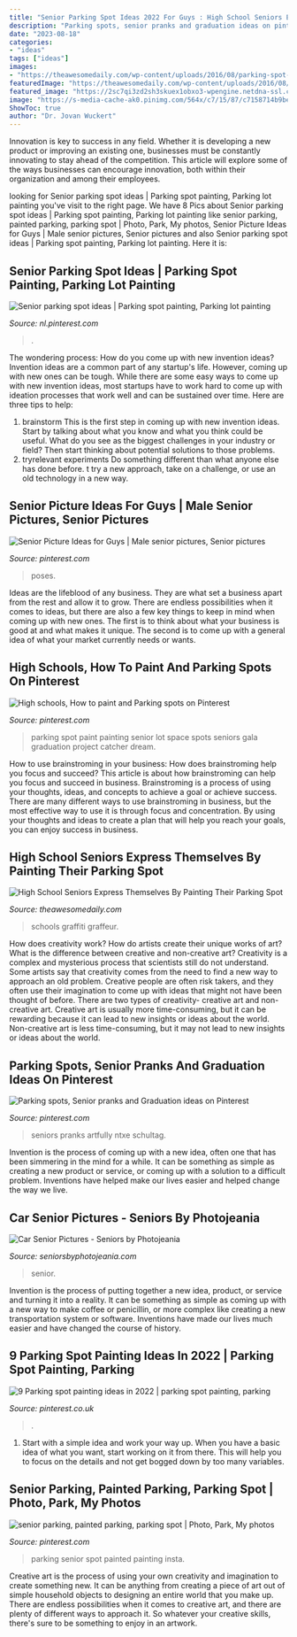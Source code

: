 ```yaml
---
title: "Senior Parking Spot Ideas 2022 For Guys : High School Seniors Express Themselves By Painting Their Parking Spot"
description: "Parking spots, senior pranks and graduation ideas on pinterest"
date: "2023-08-18"
categories:
- "ideas"
tags: ["ideas"]
images:
- "https://theawesomedaily.com/wp-content/uploads/2016/08/parking-spot-art-by-seniors-31-1.jpg"
featuredImage: "https://theawesomedaily.com/wp-content/uploads/2016/08/parking-spot-art-by-seniors-31-1.jpg"
featured_image: "https://2sc7qi3zd2sh3skuex1obxo3-wpengine.netdna-ssl.com/wp-content/uploads/2017/01/car-senior-pictures-13.jpg"
image: "https://s-media-cache-ak0.pinimg.com/564x/c7/15/87/c7158714b9bea40f0ff324bc1b5ca347.jpg"
ShowToc: true
author: "Dr. Jovan Wuckert"
---
```



Innovation is key to success in any field. Whether it is developing a new product or improving an existing one, businesses must be constantly innovating to stay ahead of the competition. This article will explore some of the ways businesses can encourage innovation, both within their organization and among their employees.

	

		
looking for Senior parking spot ideas | Parking spot painting, Parking lot painting you've visit to the right page. We have 8 Pics about Senior parking spot ideas | Parking spot painting, Parking lot painting like senior parking, painted parking, parking spot | Photo, Park, My photos, Senior Picture Ideas for Guys | Male senior pictures, Senior pictures and also Senior parking spot ideas | Parking spot painting, Parking lot painting. Here it is:
		
    
## Senior Parking Spot Ideas | Parking Spot Painting, Parking Lot Painting

<img loading=lazy src="https://i.pinimg.com/736x/7d/f1/66/7df166cb14f48d60e818c2d702dae5b1.jpg" onerror="this.onerror=null;this.src='https://tse4.mm.bing.net/th?id=OIP.Aw8-ZzVc6JddKz625PAlGwHaJ3&amp;pid=15.1';" alt="Senior parking spot ideas | Parking spot painting, Parking lot painting">

_Source: nl.pinterest.com_

>. 

	

The wondering process: How do you come up with new invention ideas?
Invention ideas are a common part of any startup's life. However, coming up with new ones can be tough. While there are some easy ways to come up with new invention ideas, most startups have to work hard to come up with ideation processes that work well and can be sustained over time. Here are three tips to help:
1) brainstorm
This is the first step in coming up with new invention ideas. Start by talking about what you know and what you think could be useful. What do you see as the biggest challenges in your industry or field? Then start thinking about potential solutions to those problems.
2) tryrelevant experiments
Do something different than what anyone else has done before. t try a new approach, take on a challenge, or use an old technology in a new way.

    
## Senior Picture Ideas For Guys | Male Senior Pictures, Senior Pictures

<img loading=lazy src="https://i.pinimg.com/236x/c5/67/e5/c567e50961a03b4e358685d4ef3b346a--guy-senior-pictures-guy-pictures.jpg?nii=t" onerror="this.onerror=null;this.src='https://tse1.mm.bing.net/th?id=OIP.1mamy_8YXCiP-FYl2rOe-AAAAA&amp;pid=15.1';" alt="Senior Picture Ideas for Guys | Male senior pictures, Senior pictures">

_Source: pinterest.com_

>poses. 

	

Ideas are the lifeblood of any business. They are what set a business apart from the rest and allow it to grow. There are endless possibilities when it comes to ideas, but there are also a few key things to keep in mind when coming up with new ones. The first is to think about what your business is good at and what makes it unique. The second is to come up with a general idea of what your market currently needs or wants.

    
## High Schools, How To Paint And Parking Spots On Pinterest

<img loading=lazy src="https://s-media-cache-ak0.pinimg.com/564x/c7/15/87/c7158714b9bea40f0ff324bc1b5ca347.jpg" onerror="this.onerror=null;this.src='https://tse3.mm.bing.net/th?id=OIP.c5N4ig87rCWWnpN1xrVPIAHaHa&amp;pid=15.1';" alt="High schools, How to paint and Parking spots on Pinterest">

_Source: pinterest.com_

>parking spot paint painting senior lot space spots seniors gala graduation project catcher dream. 

	

How to use brainstroming in your business: How does brainstroming help you focus and succeed?
This article is about how brainstroming can help you focus and succeed in business. Brainstroming is a process of using your thoughts, ideas, and concepts to achieve a goal or achieve success. There are many different ways to use brainstroming in business, but the most effective way to use it is through focus and concentration. By using your thoughts and ideas to create a plan that will help you reach your goals, you can enjoy success in business.

    
## High School Seniors Express Themselves By Painting Their Parking Spot

<img loading=lazy src="https://theawesomedaily.com/wp-content/uploads/2016/08/parking-spot-art-by-seniors-31-1.jpg" onerror="this.onerror=null;this.src='https://tse3.mm.bing.net/th?id=OIP.8n0ErLkriFnj9SbEaPntUwHaFj&amp;pid=15.1';" alt="High School Seniors Express Themselves By Painting Their Parking Spot">

_Source: theawesomedaily.com_

>schools graffiti graffeur. 

	

How does creativity work? How do artists create their unique works of art? What is the difference between creative and non-creative art?
Creativity is a complex and mysterious process that scientists still do not understand. Some artists say that creativity comes from the need to find a new way to approach an old problem. Creative people are often risk takers, and they often use their imagination to come up with ideas that might not have been thought of before. There are two types of creativity- creative art and non-creative art. Creative art is usually more time-consuming, but it can be rewarding because it can lead to new insights or ideas about the world. Non-creative art is less time-consuming, but it may not lead to new insights or ideas about the world.

    
## Parking Spots, Senior Pranks And Graduation Ideas On Pinterest

<img loading=lazy src="https://s-media-cache-ak0.pinimg.com/564x/c9/28/41/c92841322e7cdc462d59a479d88d7f7a.jpg" onerror="this.onerror=null;this.src='https://tse3.mm.bing.net/th?id=OIP.aMfdIZclnQPX-Rm7sVbvswHaJ4&amp;pid=15.1';" alt="Parking spots, Senior pranks and Graduation ideas on Pinterest">

_Source: pinterest.com_

>seniors pranks artfully ntxe schultag. 

	

Invention is the process of coming up with a new idea, often one that has been simmering in the mind for a while. It can be something as simple as creating a new product or service, or coming up with a solution to a difficult problem. Inventions have helped make our lives easier and helped change the way we live.

    
## Car Senior Pictures - Seniors By Photojeania

<img loading=lazy src="https://2sc7qi3zd2sh3skuex1obxo3-wpengine.netdna-ssl.com/wp-content/uploads/2017/01/car-senior-pictures-13.jpg" onerror="this.onerror=null;this.src='https://tse3.mm.bing.net/th?id=OIP.QaCC3LtQbTC4kln-7MruYAHaFS&amp;pid=15.1';" alt="Car Senior Pictures - Seniors by Photojeania">

_Source: seniorsbyphotojeania.com_

>senior. 

	

Invention is the process of putting together a new idea, product, or service and turning it into a reality. It can be something as simple as coming up with a new way to make coffee or penicillin, or more complex like creating a new transportation system or software. Inventions have made our lives much easier and have changed the course of history.

    
## 9 Parking Spot Painting Ideas In 2022 | Parking Spot Painting, Parking

<img loading=lazy src="https://i.pinimg.com/236x/c6/38/7e/c6387ee148c5edb1b1bdb4de8201c471.jpg" onerror="this.onerror=null;this.src='https://tse1.mm.bing.net/th?id=OIP.1iIFNenScOxEbPUhGU9AkADsHU&amp;pid=15.1';" alt="9 Parking spot painting ideas in 2022 | parking spot painting, parking">

_Source: pinterest.co.uk_

>. 

	

1. Start with a simple idea and work your way up. When you have a basic idea of what you want, start working on it from there. This will help you to focus on the details and not get bogged down by too many variables.

    
## Senior Parking, Painted Parking, Parking Spot | Photo, Park, My Photos

<img loading=lazy src="https://i.pinimg.com/originals/9b/44/45/9b444572453006693625f9d124f0e788.jpg" onerror="this.onerror=null;this.src='https://tse2.mm.bing.net/th?id=OIP.eCNwgaCLYgStOvZ8Xq25_wHaJ4&amp;pid=15.1';" alt="senior parking, painted parking, parking spot | Photo, Park, My photos">

_Source: pinterest.com_

>parking senior spot painted painting insta. 

	

Creative art is the process of using your own creativity and imagination to create something new. It can be anything from creating a piece of art out of simple household objects to designing an entire world that you make up. There are endless possibilities when it comes to creative art, and there are plenty of different ways to approach it. So whatever your creative skills, there's sure to be something to enjoy in an artwork.

